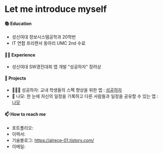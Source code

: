 # Let me introduce myself

#### 📚 Education 
  - 성신여대 정보시스템공학과 20학번
  - IT 연합 프리랜서 동아리 UMC 2nd 수료

#### 🙋‍♀️ Experience 
  - 성신여대 SW경진대회 앱 개발 "성공하자" 장려상 
#### 🌱 Projects
  - 🧑‍🤝‍🧑 성공하자: 교내 학생들의 스펙 향상을 위한 앱 : [성공하자](https://github.com/jinjoo-jung/SSWU2021_Project)
  -  📆 나모: 한 눈에 자신의 일정을 기록하고 다른 사람들과 일정을 공유할 수 있는 앱 : [나모](https://www.notion.so/3e4f5d5c0f0c47b39f5f41b4c206b620)

#### 📫 How to reach me
- 포트폴리오:
- 이력서: 
- 기술블로그: https://alrece-01.tistory.com/
- 이메일: 




